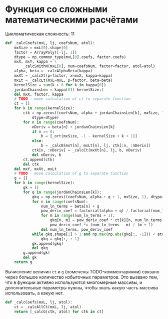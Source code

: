 # Функция со сложными математическими расчётами
Цикломатическая сложность: 11
```python
def _calcCoefs(mxL, lj, coefsNum, atol):
    mxSize = mxL[0].shape[0]
    factor = ArrayPoly([-lj, 1])
    dtype = np.common_type(mxL[0].coefs, factor.coefs)
    mxX, mxY, kappa = \
        _calcSmithN(mxL[0], num=coefsNum, factor=factor, atol=atol)
    alpha, beta = _calcAlphaBeta(kappa)
    mxXt = _calcXt(p=factor, x=mxX, kappa=kappa)
    mxLt = _calcLt(mxL=mxL, p=factor, beta=beta)
    kernelSize = sum(k > 0 for k in kappa[0])
    jordanChainsLen = kappa[0][-kernelSize:]
    del mxX, factor, kappa
    # TODO - move calculation of ct to separate function
    ct = []
    for k in range(kernelSize):
        ctk = np.zeros((coefsNum, alpha + jordanChainsLen[k], mxSize, 1),
            dtype=dtype)
        for n in range(coefsNum):
            nDeriv = beta[n] + jordanChainsLen[k]
            if n == 0:
                b = [_ort(mxSize, -1 - kernelSize + k + 1)]
            else:
                b = _calcB(mxY[n], mxLt[n], lj, ctk[:n, :nDeriv])
            ctk[n, :nDeriv] = _calcCt(mxXt[n], lj, b, nDeriv)
            del nDeriv, b
        ct.append(ctk)
        del ctk
    del mxY, mxXt, mxLt
    # TODO - move calculation of g to separate function
    g = []
    for k in range(kernelSize):
        gk = []
        for q in range(jordanChainsLen[k]):
            gkq = np.zeros((coefsNum, alpha + q + 1, mxSize, 1), dtype=complex)
            for n in range(coefsNum):
                num_ln_terms = beta[n] + q
                pow_deriv_coef = factorial(alpha + q) / factorial(num_ln_terms)
                for m in range(num_ln_terms + 1):
                    gkq[n, m] = pow_deriv_coef * ct[k][n, num_ln_terms - m]
                    pow_deriv_coef *= (num_ln_terms - m) / (m + 1)
                del num_ln_terms, pow_deriv_coef
            while gkq.shape[1] > 1 and np.max(np.abs(gkq[:, -1])) < atol:
                gkq = gkq[:, :-1]
            gk.append(gkq)
            del gkq
        g.append(gk)
        del gk
    return g
```

Вычисление величин `ct` и `g` (помечены TODO-комментариями) связано через большое количество избыточных параметров.
Это вызвано тем, что в функции активно используются многомерные массивы,
и дополнительные параметры нужны, чтобы знать какую часть массива использовать, а какую нет.

```python
def _calcCoefs(mxL, lj, atol):
    ct = _calcAllCt(mxL, lj, atol)
    return [_calcG(ctk, atol) for ctk in ct]
```
